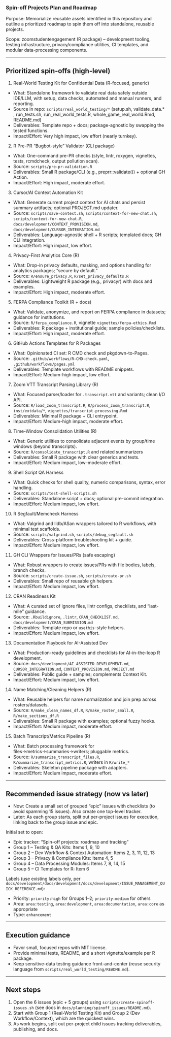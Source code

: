 ### Spin-off Projects Plan and Roadmap

Purpose: Memorialize reusable assets identified in this repository and outline a prioritized roadmap to spin them off into standalone, reusable projects.

Scope: zoomstudentengagement (R package) – development tooling, testing infrastructure, privacy/compliance utilities, CI templates, and modular data-processing components.

---

## Prioritized spin-offs (high-level)

1) Real-World Testing Kit for Confidential Data (R-focused, generic)
- What: Standalone framework to validate real data safely outside IDE/LLM, with setup, data checks, automated and manual runners, and reporting.
- Source in repo: `scripts/real_world_testing/*` (setup.sh, validate_data.* , run_tests.sh, run_real_world_tests.R, whole_game_real_world.Rmd, README.md)
- Deliverables: Template repo + docs; package-agnostic by swapping the tested functions.
- Impact/Effort: Very high impact, low effort (nearly turnkey).

2) R Pre-PR “Bugbot-style” Validator (CLI package)
- What: One-command pre-PR checks (style, lintr, roxygen, vignettes, tests, rcmdcheck, output pollution scan).
- Source: `scripts/pre-pr-validation.R`
- Deliverables: Small R package/CLI (e.g., preprr::validate()) + optional GH Action.
- Impact/Effort: High impact, moderate effort.

3) Cursor/AI Context Automation Kit
- What: Generate current project context for AI chats and persist summary artifacts; optional PROJECT.md updater.
- Source: `scripts/save-context.sh`, `scripts/context-for-new-chat.sh`, `scripts/context-for-new-chat.R`, `docs/development/CONTEXT_PROVISION.md`, `docs/development/CURSOR_INTEGRATION.md`
- Deliverables: Language-agnostic shell + R scripts; templated docs; GH CLI integration.
- Impact/Effort: High impact, low effort.

4) Privacy-First Analytics Core (R)
- What: Drop-in privacy defaults, masking, and options handling for analytics packages; “secure by default.”
- Source: `R/ensure_privacy.R`, `R/set_privacy_defaults.R`
- Deliverables: Lightweight R package (e.g., privacyr) with docs and examples.
- Impact/Effort: High impact, moderate effort.

5) FERPA Compliance Toolkit (R + docs)
- What: Validate, anonymize, and report on FERPA compliance in datasets; guidance for institutions.
- Source: `R/ferpa_compliance.R`, vignette `vignettes/ferpa-ethics.Rmd`
- Deliverables: R package + institutional guide; sample policies/checklists.
- Impact/Effort: High impact, moderate effort.

6) GitHub Actions Templates for R Packages
- What: Opinionated CI set: R CMD check and pkgdown-to-Pages.
- Source: `.github/workflows/R-CMD-check.yaml`, `.github/workflows/pages.yml`
- Deliverables: Template workflows with README snippets.
- Impact/Effort: Medium-high impact, low effort.

7) Zoom VTT Transcript Parsing Library (R)
- What: Focused parser/loader for `.transcript.vtt` and variants; clean I/O API.
- Source: `R/load_zoom_transcript.R`, `R/process_zoom_transcript.R`, `inst/extdata/*`, `vignettes/transcript-processing.Rmd`
- Deliverables: Minimal R package + CLI entrypoint.
- Impact/Effort: Medium-high impact, moderate effort.

8) Time-Window Consolidation Utilities (R)
- What: Generic utilities to consolidate adjacent events by group/time windows (beyond transcripts).
- Source: `R/consolidate_transcript.R` and related summarizers
- Deliverables: Small R package with clear generics and tests.
- Impact/Effort: Medium impact, low–moderate effort.

9) Shell Script QA Harness
- What: Quick checks for shell quality, numeric comparisons, syntax, error handling.
- Source: `scripts/test-shell-scripts.sh`
- Deliverables: Standalone script + docs; optional pre-commit integration.
- Impact/Effort: Medium impact, low effort.

10) R Segfault/Memcheck Harness
- What: Valgrind and lldb/ASan wrappers tailored to R workflows, with minimal test scaffolds.
- Source: `scripts/valgrind.sh`, `scripts/debug_segfault.sh`
- Deliverables: Cross-platform troubleshooting kit + guide.
- Impact/Effort: Medium impact, low effort.

11) GH CLI Wrappers for Issues/PRs (safe escaping)
- What: Robust wrappers to create issues/PRs with file bodies, labels, branch checks.
- Source: `scripts/create-issue.sh`, `scripts/create-pr.sh`
- Deliverables: Small repo of reusable gh helpers.
- Impact/Effort: Medium impact, low effort.

12) CRAN Readiness Kit
- What: A curated set of ignore files, lintr configs, checklists, and “last-mile” guidance.
- Source: `.Rbuildignore`, `.lintr`, `CRAN_CHECKLIST.md`, `docs/development/CRAN_SUBMISSION.md`
- Deliverables: Template repo or `usethis`-style helpers.
- Impact/Effort: Medium impact, low effort.

13) Documentation Playbook for AI-Assisted Dev
- What: Production-ready guidelines and checklists for AI-in-the-loop R development.
- Source: `docs/development/AI_ASSISTED_DEVELOPMENT.md`, `CURSOR_INTEGRATION.md`, `CONTEXT_PROVISION.md`, `PROJECT.md`
- Deliverables: Public guide + samples; complements Context Kit.
- Impact/Effort: Medium impact, low effort.

14) Name Matching/Cleaning Helpers (R)
- What: Reusable helpers for name normalization and join prep across rosters/datasets.
- Source: `R/make_clean_names_df.R`, `R/make_roster_small.R`, `R/make_sections_df.R`
- Deliverables: Small R package with examples; optional fuzzy hooks.
- Impact/Effort: Medium impact, moderate effort.

15) Batch Transcript/Metrics Pipeline (R)
- What: Batch processing framework for files→metrics→summaries→writers; pluggable metrics.
- Source: `R/summarize_transcript_files.R`, `R/summarize_transcript_metrics.R`, writers in `R/write_*`
- Deliverables: Skeleton pipeline package with adapters.
- Impact/Effort: Medium impact, moderate effort.

---

## Recommended issue strategy (now vs later)

- Now: Create a small set of grouped “epic” issues with checklists (to avoid spamming 15 issues). Also create one top-level tracker.
- Later: As each group starts, split out per-project issues for execution, linking back to the group issue and epic.

Initial set to open:
- Epic tracker: “Spin-off projects: roadmap and tracking”
- Group 1 – Testing & QA Kits: Items 1, 9, 10
- Group 2 – Dev Workflow & Context Automation: Items 2, 3, 11, 12, 13
- Group 3 – Privacy & Compliance Kits: Items 4, 5
- Group 4 – Data Processing Modules: Items 7, 8, 14, 15
- Group 5 – CI Templates for R: Item 6

Labels (use existing labels only, per `docs/development/docs/development/docs/development/ISSUE_MANAGEMENT_QUICK_REFERENCE.md`):
- Priority: `priority:high` for Groups 1–2; `priority:medium` for others
- Area: `area:testing`, `area:development`, `area:documentation`, `area:core` as appropriate
- Type: `enhancement`

---

## Execution guidance

- Favor small, focused repos with MIT license.
- Provide minimal tests, README, and a short vignette/example per R package.
- Keep sensitive-data testing guidance front-and-center (reuse security language from `scripts/real_world_testing/README.md`).

---

## Next steps

1) Open the 6 issues (epic + 5 groups) using `scripts/create-spinoff-issues.sh` (see docs in `docs/planning/spinoff_issues/README.md`).
2) Start with Group 1 (Real-World Testing Kit) and Group 2 (Dev Workflow/Context), which are the quickest wins.
3) As work begins, split out per-project child issues tracking deliverables, publishing, and docs.
